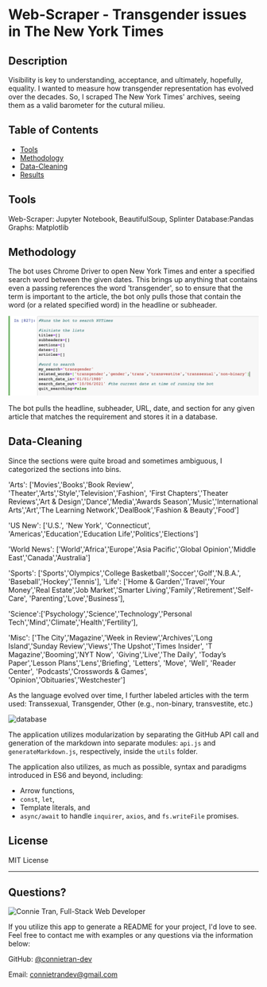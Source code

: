# Web-Scraper - Transgender issues in The New York Times

## Description 

Visibility is key to understanding, acceptance, and ultimately, hopefully, equality.  I wanted to measure how transgender representation has evolved over the decades. So, I scraped The New York Times' archives, seeing them as a valid barometer for the cutural milieu.
  



## Table of Contents
* [Tools](#Tools)
* [Methodology](#Methodology)
* [Data-Cleaning](#Data-Cleaning)
* [Results](#Results)
  

## Tools

Web-Scraper: Jupyter Notebook, BeautifulSoup, Splinter
Database:Pandas
Graphs: Matplotlib


## Methodology

The bot uses Chrome Driver to open New York Times and enter a specified search word between the given dates. This brings up anything that contains even a passing references the word 'transgender', so to ensure that the term is important to the article, the bot only pulls those that contain the word (or a related specified word) in the headline or subheader.

![jupyter_notebook_image](/images/j_notebook.png)

The bot pulls the headline, subheader, URL, date, and section for any given article that matches the requirement and stores it in a database.


## Data-Cleaning

Since the sections were quite broad and sometimes ambiguous, I categorized the sections into bins.

'Arts': ['Movies','Books','Book Review', 'Theater','Arts','Style','Television','Fashion', 'First Chapters','Theater Reviews','Art & Design','Dance','Media','Awards Season','Music','International Arts','Art','The Learning Network','DealBook','Fashion & Beauty','Food']
            
'US New': ['U.S.', 'New York', 'Connecticut', 'Americas','Education','Education Life','Politics','Elections']
            
'World News': ['World','Africa','Europe','Asia Pacific','Global Opinion','Middle East','Canada','Australia']

'Sports': ['Sports','Olympics','College Basketball','Soccer','Golf','N.B.A.', 'Baseball','Hockey','Tennis'],
'Life': ['Home & Garden','Travel','Your Money','Real Estate','Job Market','Smarter Living','Family','Retirement','Self-Care', 'Parenting','Love','Business'],
            
'Science':['Psychology','Science','Technology','Personal Tech','Mind','Climate','Health','Fertility'],
            
'Misc': ['The City','Magazine','Week in Review','Archives','Long Island','Sunday Review','Views','The Upshot','Times Insider', 'T Magazine','Booming','NYT Now', 'Giving','Live','The Daily', 'Today’s Paper','Lesson Plans','Lens','Briefing', 'Letters', 'Move', 'Well', 'Reader Center', 'Podcasts','Crosswords & Games', 'Opinion','Obituaries','Westchester']

As the language evolved over time, I further labeled articles with the term used: Transsexual, Transgender, Other (e.g., non-binary, transvestite, etc.)

![database](/images/j_ny_trans_db.png)

The application utilizes modularization by separating the GitHub API call and generation of the markdown into separate modules: `api.js` and `generateMarkdown.js`, respectively, inside the `utils` folder.

The application also utilizes, as much as possible, syntax and paradigms introduced in ES6 and beyond, including:

- Arrow functions, 
- `const`, `let`, 
- Template literals, and
- `async/await` to handle `inquirer`, `axios`, and `fs.writeFile` promises.


## License

MIT License

---

## Questions?

<img src="https://avatars3.githubusercontent.com/u/61371242?v=4" alt="Connie Tran, Full-Stack Web Developer" width="40%" />


If you utilize this app to generate a README for your project, I'd love to see. Feel free to contact me with examples or any questions via the information below:

GitHub: [@connietran-dev](https://api.github.com/users/connietran-dev)

Email: connietrandev@gmail.com
